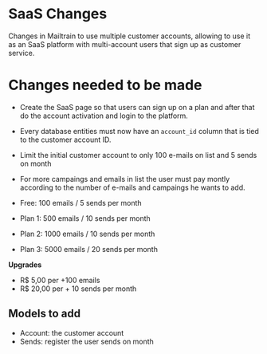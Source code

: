 # SaaS Changes

Changes in Mailtrain to use multiple customer accounts, allowing to use it as an SaaS platform with multi-account users that sign up as customer service.

# Changes needed to be made

- Create the SaaS page so that users can sign up on a plan and after that do the account activation and login to the platform.

- Every database entities must now have an `account_id` column that is tied to the customer account ID.

- Limit the initial customer account to only 100 e-mails on list and 5 sends on month

- For more campaings and emails in list the user must pay montly according to the number of e-mails and campaings he wants to add.

- Free: 100 emails / 5 sends per month
- Plan 1: 500 emails / 10 sends per month
- Plan 2: 1000 emails / 10 sends per month
- Plan 3: 5000 emails / 20 sends per month

**Upgrades**

- R$ 5,00 per +100 emails
- R$ 20,00 per + 10 sends per month

## Models to add

- Account: the customer account
- Sends: register the user sends on month
